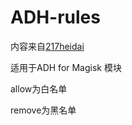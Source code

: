 # ADH-rules
内容来自[217heidai](https://github.com/217heidai/adblockfilters)

适用于ADH for Magisk 模块

allow为白名单

remove为黑名单

